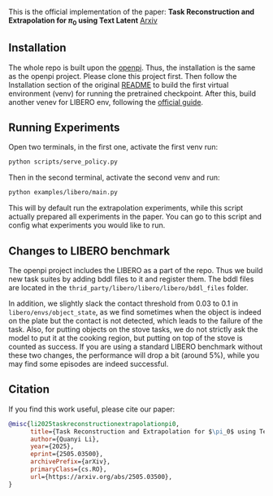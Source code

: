 This is the official implementation of the paper: **Task Reconstruction and Extrapolation for $\pi_0$ using Text Latent**
[Arxiv](https://arxiv.org/pdf/2505.03500)

## Installation
The whole repo is built upon the [openpi](https://github.com/Physical-Intelligence/openpi). Thus, the
installation is the same as the openpi project.
Please clone this project first.
Then follow the Installation section of the original 
[README](https://github.com/Physical-Intelligence/openpi?tab=readme-ov-file#installation) to build the first virtual environment (venv) for 
running the pretrained checkpoint.
After this, build another venev for LIBERO env, following the [official guide](https://github.com/Physical-Intelligence/openpi/tree/main/examples/libero).

## Running Experiments
Open two terminals, in the first one, activate the first venv run:
```bash
python scripts/serve_policy.py
```

Then in the second terminal, activate the second venv and run:
```bash
python examples/libero/main.py
```
This will by default run the extrapolation experiments, while this script actually prepared all experiments in the paper.
You can go to this script and config what experiments you would like to run.

## Changes to LIBERO benchmark
The openpi project includes the LIBERO as a part of the repo. Thus we build new task suites by adding bddl files to it
and register them. The bddl files are located in the `thrid_party/libero/libero/libero/bddl_files` folder.

In addition, we slightly slack the contact threshold from 0.03 to 0.1 in `libero/envs/object_state`, as we find sometimes
when the object is indeed on the plate but the contact is not detected, which leads to the failure of the task.
Also, for putting objects on the stove tasks, we do not strictly ask the model to put it at the cooking region, 
but putting on top of the stove is counted as success.
If you are using a standard LIBERO benchmark without these two changes, the performance will drop a bit (around 5%), 
while you may find some episodes are indeed successful.

## Citation
If you find this work useful, please cite our paper:
```bibtex
@misc{li2025taskreconstructionextrapolationpi0,
      title={Task Reconstruction and Extrapolation for $\pi_0$ using Text Latent}, 
      author={Quanyi Li},
      year={2025},
      eprint={2505.03500},
      archivePrefix={arXiv},
      primaryClass={cs.RO},
      url={https://arxiv.org/abs/2505.03500}, 
}
```




